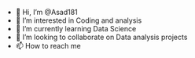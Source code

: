 - 👋 Hi, I’m @Asad181
- 👀 I’m interested in Coding and analysis
- 🌱 I’m currently learning Data Science
- 💞️ I’m looking to collaborate on Data analysis projects
- 📫 How to reach me 

<!---
Asad181/Asad181 is a ✨ special ✨ repository because its `README.md` (this file) appears on your GitHub profile.
You can click the Preview link to take a look at your changes.
--->
